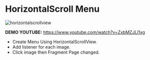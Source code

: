 HorizontalScroll Menu
===

![horizontalscrollview](https://user-images.githubusercontent.com/13601980/32670908-41043226-c680-11e7-81d0-811b3333d482.png)


**DEMO YOUTUBE:** https://www.youtube.com/watch?v=ZxbMZJLl1xg

* Create Menu Using HorizontalScrollView.
* Add listener for each image.
* Click image then Fragment Page changed.
